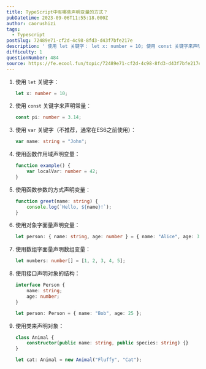 ```yaml
---
title: TypeScript中有哪些声明变量的方式？
pubDatetime: 2023-09-06T11:55:18.000Z
author: caorushizi
tags:
  - Typescript
postSlug: 72489e71-cf2d-4c98-8fd3-d43f7bfe217e
description: ' 使用 let 关键字： let x: number = 10; 使用 const 关键字来声明常量： const pi: number = 3.14; 使用 var 关键字（不推荐，通常在ES6之前使用）： var name: string = "John"; 使用函数作用域声明变量： function example() { var localVar: number = 42; } 使用函数参'
difficulty: 1
questionNumber: 484
source: https://fe.ecool.fun/topic/72489e71-cf2d-4c98-8fd3-d43f7bfe217e
---
```


1. 使用 `let` 关键字：
   ```typescript
   let x: number = 10;
   ```

2. 使用 `const` 关键字来声明常量：
   ```typescript
   const pi: number = 3.14;
   ```

3. 使用 `var` 关键字（不推荐，通常在ES6之前使用）：
   ```typescript
   var name: string = "John";
   ```

4. 使用函数作用域声明变量：
   ```typescript
   function example() {
       var localVar: number = 42;
   }
   ```

5. 使用函数参数的方式声明变量：
   ```typescript
   function greet(name: string) {
       console.log(`Hello, ${name}!`);
   }
   ```

6. 使用对象字面量声明变量：
   ```typescript
   let person: { name: string, age: number } = { name: "Alice", age: 30 };
   ```

7. 使用数组字面量声明数组变量：
   ```typescript
   let numbers: number[] = [1, 2, 3, 4, 5];
   ```

8. 使用接口声明对象的结构：
   ```typescript
   interface Person {
       name: string;
       age: number;
   }
   
   let person: Person = { name: "Bob", age: 25 };
   ```

9. 使用类来声明对象：
   ```typescript
   class Animal {
       constructor(public name: string, public species: string) {}
   }
   
   let cat: Animal = new Animal("Fluffy", "Cat");
   ```
